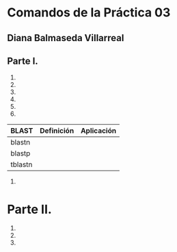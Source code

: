 # Comandos de la Práctica 03
## Diana Balmaseda Villarreal

## Parte I. 
1. 
  1.  
  1.
  1.
  1. 
1. 
BLAST | Definición | Aplicación
----- | ---------- | -----------
blastn |  |  |
blastp |  |  |
tblastn |  |  |
1.

# Parte II.
01.
02.
03.
